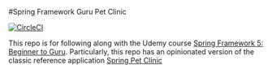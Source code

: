 #Spring Framework Guru Pet Clinic

[![CircleCI](https://circleci.com/gh/spartanhooah/sfg-pet-clinic.svg?style=svg)](https://circleci.com/gh/spartanhooah/sfg-pet-clinic)

This repo is for following along with the Udemy course [Spring Framework 5: Beginner to Guru](https://usaa.udemy.com/course/spring-framework-5-beginner-to-guru). Particularly, this repo has an opinionated version of the classic reference application [Spring Pet Clinic](https://github.com/spring-projects/spring-petclinic)

